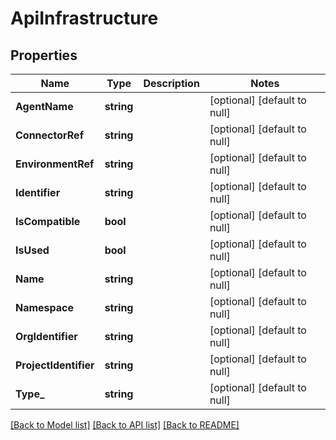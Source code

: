 # ApiInfrastructure

## Properties
Name | Type | Description | Notes
------------ | ------------- | ------------- | -------------
**AgentName** | **string** |  | [optional] [default to null]
**ConnectorRef** | **string** |  | [optional] [default to null]
**EnvironmentRef** | **string** |  | [optional] [default to null]
**Identifier** | **string** |  | [optional] [default to null]
**IsCompatible** | **bool** |  | [optional] [default to null]
**IsUsed** | **bool** |  | [optional] [default to null]
**Name** | **string** |  | [optional] [default to null]
**Namespace** | **string** |  | [optional] [default to null]
**OrgIdentifier** | **string** |  | [optional] [default to null]
**ProjectIdentifier** | **string** |  | [optional] [default to null]
**Type_** | **string** |  | [optional] [default to null]

[[Back to Model list]](../README.md#documentation-for-models) [[Back to API list]](../README.md#documentation-for-api-endpoints) [[Back to README]](../README.md)

